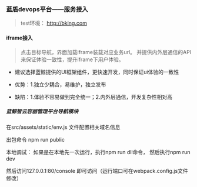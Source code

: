 ### 蓝盾devops平台——服务接入

> test环境： http://bking.com

#### iframe接入

> 点击目标导航，界面加载iframe装载对应业务url。 并提供内外层通信的API来保证体验一致性，提升iframe下用户体验。

+ 建议选择蓝鲸提供的UI框架组件，更快速开发，同时保证ui体验的一致性

+ 优势：1.独立少耦合，易维护，独立发布

+ 缺陷：1.体验不容易做到完全统一；2.内外层通信，开发复杂性相对高


#####  蓝鲸智云容器管理平台导航模块

在src/assets/static/env.js 文件配置相关域名信息

出包命令 npm run public

本地调试：
如果是在本地先一次运行，执行npm run dll命令，
然后执行npm run dev

然后访问127.0.0.1:80/console  即可访问（运行端口可在webpack.config.js文件修改）



